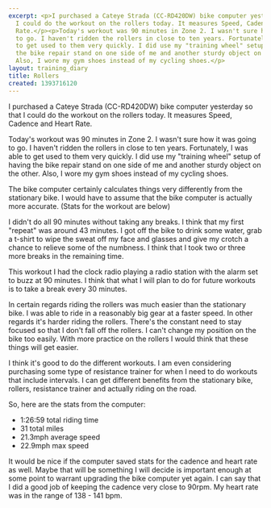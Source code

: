 ```yaml
---
excerpt: <p>I purchased a Cateye Strada (CC-RD420DW) bike computer yesterday so that
  I could do the workout on the rollers today. It measures Speed, Cadence and Heart
  Rate.</p><p>Today's workout was 90 minutes in Zone 2. I wasn't sure how it was going
  to go. I haven't ridden the rollers in close to ten years. Fortunately, I was able
  to get used to them very quickly. I did use my "training wheel" setup of having
  the bike repair stand on one side of me and another sturdy object on the other.
  Also, I wore my gym shoes instead of my cycling shoes.</p>
layout: training_diary
title: Rollers
created: 1393716120
---
```

<p>I purchased a Cateye Strada (CC-RD420DW) bike computer yesterday so that I could do the workout on the rollers today. It measures Speed, Cadence and Heart Rate.</p><p>Today's workout was 90 minutes in Zone 2. I wasn't sure how it was going to go. I haven't ridden the rollers in close to ten years. Fortunately, I was able to get used to them very quickly. I did use my "training wheel" setup of having the bike repair stand on one side of me and another sturdy object on the other. Also, I wore my gym shoes instead of my cycling shoes.</p><p>The bike computer certainly calculates things very differently from the stationary bike. I would have to assume that the bike computer is actually more accurate. (Stats for the workout are below)</p><p>I didn't do all 90 minutes without taking any breaks. I think that my first "repeat" was around 43 minutes. I got off the bike to drink some water, grab a t-shirt to wipe the sweat off my face and glasses and give my crotch a chance to relieve some of the numbness. I think that I took two or three more breaks in the remaining time.</p><p>This workout I had the clock radio playing a radio station with the alarm set to buzz at 90 minutes. I think that what I will plan to do for future workouts is to take a break every 30 minutes.</p><p>In certain regards riding the rollers was much easier than the stationary bike. I was able to ride in a reasonably big gear at a faster speed. In other regards it's harder riding the rollers. There's the constant need to stay focused so that I don't fall off the rollers. I can't change my position on the bike too easily. With more practice on the rollers I would think that these things will get easier.</p><p>I think it's good to do the different workouts. I am even considering purchasing some type of resistance trainer for when I need to do workouts that include intervals. I can get different benefits from the stationary bike, rollers, resistance trainer and actually riding on the road.</p><p>So, here are the stats from the computer:</p><ul><li>1:26:59 total riding time</li><li>31 total miles</li><li>21.3mph average speed</li><li>22.9mph max speed</li></ul><p>It would be nice if the computer saved stats for the cadence and heart rate as well. Maybe that will be something I will decide is important enough at some point to warrant upgrading the bike computer yet again. I can say that I did a good job of keeping the cadence very close to 90rpm. My heart rate was in the range of 138 - 141 bpm.</p>
